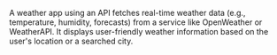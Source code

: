 
A weather app using an API fetches real-time weather data (e.g., temperature, humidity, forecasts) from a service like OpenWeather or WeatherAPI. It displays user-friendly weather information based on the user's location or a searched city.
